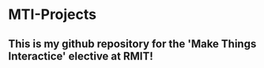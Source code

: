 # MTI-Projects

## This is my github repository for the 'Make Things Interactice' elective at RMIT!



